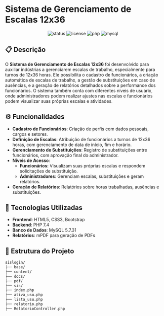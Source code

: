 <h1>Sistema de Gerenciamento de Escalas 12x36</h1>

<p align="center">
  <img src="https://img.shields.io/badge/status-in%20development-orange" alt="status">
  <img src="https://img.shields.io/badge/license-MIT-green" alt="license">
  <img src="https://img.shields.io/badge/PHP-7.4-blue" alt="php">
  <img src="https://img.shields.io/badge/MySQL-5.7.31-blue" alt="mysql">
</p>

## 📋 Descrição

O **Sistema de Gerenciamento de Escalas 12x36** foi desenvolvido para auxiliar indústrias a gerenciarem escalas de trabalho, especialmente para turnos de 12x36 horas. Ele possibilita o cadastro de funcionários, a criação automática de escalas de trabalho, a gestão de substituições em caso de ausências, e a geração de relatórios detalhados sobre a performance dos funcionários. O sistema também conta com diferentes níveis de usuário, onde administradores podem realizar ajustes nas escalas e funcionários podem visualizar suas próprias escalas e atividades.

## ⚙️ Funcionalidades

- **Cadastro de Funcionários**: Criação de perfis com dados pessoais, cargos e setores.
- **Definição de Escalas**: Atribuição de funcionários a turnos de 12x36 horas, com gerenciamento de data de início, fim e horário.
- **Gerenciamento de Substituições**: Registro de substituições entre funcionários, com aprovação final do administrador.
- **Níveis de Acesso**:
  - **Funcionários**: Visualizam suas próprias escalas e respondem solicitações de substituição.
  - **Administradores**: Gerenciam escalas, substituições e geram relatórios.
- **Geração de Relatórios**: Relatórios sobre horas trabalhadas, ausências e substituições.
  
## 🚀 Tecnologias Utilizadas

- **Frontend**: HTML5, CSS3, Bootstrap
- **Backend**: PHP 7.4
- **Banco de Dados**: MySQL 5.7.31
- **Relatórios**: mPDF para geração de PDFs

## 📂 Estrutura do Projeto

```bash
sislogin/
├── base/
├── content/
├── docs/
├── pdf/
├── sis/
├── index.php
├── ativa_usu.php
├── lista_usu.php
├── relatorio.php
├── RelatorioController.php
